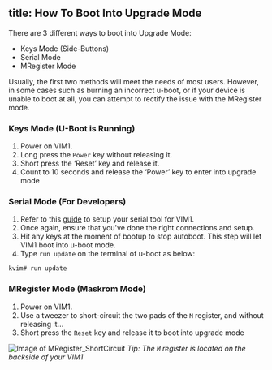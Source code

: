 title: How To Boot Into Upgrade Mode
---

There are 3 different ways to boot into Upgrade Mode:

* Keys Mode (Side-Buttons)
* Serial Mode
* MRegister Mode

Usually, the first two methods will meet the needs of most users. However, in some cases such as burning an incorrect u-boot, or if your device is unable to boot at all, you can attempt to rectify the issue with the MRegister mode.

### Keys Mode (U-Boot is Running)
1. Power on VIM1.
2. Long press the `Power` key without releasing it.
3. Short press the ‘Reset’ key and release it.
4. Count to 10 seconds and release the ‘Power’ key to enter into upgrade mode


### Serial Mode (For Developers)
1. Refer to this [guide](/vim1/SetupSerialTool.html) to setup your serial tool for VIM1.
2. Once again, ensure that you've done the right connections and setup.
3. Hit any keys at the moment of bootup to stop autoboot. This step will let VIM1 boot into u-boot mode.
4. Type `run update` on the terminal of u-boot as below:

```
kvim# run update
```

### MRegister Mode (Maskrom Mode)
1. Power on VIM1.
2. Use a tweezer to short-circuit the two pads of the `M` register, and without releasing it...
3. Short press the `Reset` key and release it to boot into upgrade mode

![Image of MRegister_ShortCircuit](/images/vim1/MRegister_ShortCircuit.png)
*Tip: The `M` register is located on the backside of your VIM1*
